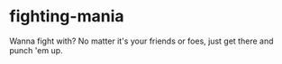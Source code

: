 # fighting-mania
Wanna fight with? No matter it's your friends or foes, just get there and punch 'em up.
